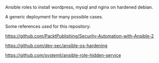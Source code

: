 Ansible roles to install wordpress, mysql and nginx on hardened debian.

A generic deployment for many possible cases.

Some references used for this repository:

https://github.com/PacktPublishing/Security-Automation-with-Ansible-2

https://github.com/dev-sec/ansible-os-hardening

https://github.com/systemli/ansible-role-hidden-service
